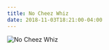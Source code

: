 ```yaml
---
title: No Cheez Whiz
date: 2018-11-03T18:21:00-04:00
---
```

![No Cheez Whiz](/media/cheesesteaks.webp)